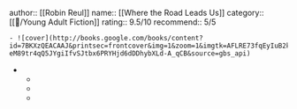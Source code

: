author:: [[Robin Reul]]
name:: [[Where the Road Leads Us]]
category:: [[📖/Young Adult Fiction]]
rating:: 9.5/10
recommend:: 5/5

	- ![cover](http://books.google.com/books/content?id=7BKXzQEACAAJ&printsec=frontcover&img=1&zoom=1&imgtk=AFLRE73fqEyIuB2kYfUwRu3Ch7DrHpozKZVc8sSdac4IuC71nTUANhEKMlaHr544DiPC0Nq3Az_tb0WdW50SRH1NJ_7GqS-eM89tr4qQ5JYgiIfvSJtbx6PRYHjd6dDDhybXLd-A_qCB&source=gbs_api)
-
	-
	-
	-